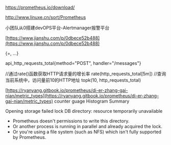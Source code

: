 
https://prometheus.io/download/

http://www.linuxe.cn/sort/Prometheus

小团队从0搭建devOPS平台-Alertmanager报警平台

[https://www.jianshu.com/p/0dbece52b488](https://www.jianshu.com/p/0dbece52b488)



<metric name>{<label name>=<label value>, ...}

api_http_requests_total{method="POST", handler="/messages"}


//通过rate()函数获取HTTP请求量的增长率
rate(http_requests_total[5m])
//查询当前系统中，访问量前10的HTTP地址
topk(10, http_requests_total)

[https://ryanyang.gitbook.io/prometheus/di-er-zhang-gai-nian/metric_types](https://ryanyang.gitbook.io/prometheus/di-er-zhang-gai-nian/metric_types)
counter
guage
Histogram
Summary


Opening storage failed lock DB directory: resource temporarily unavailable
 -   Prometheus doesn't permissions to write this directory.
 -   Or another process is running in parallel and already acquired the lock.
 -   Or you're using a file system (such as NFS) which isn't fully supported by Prometheus.

